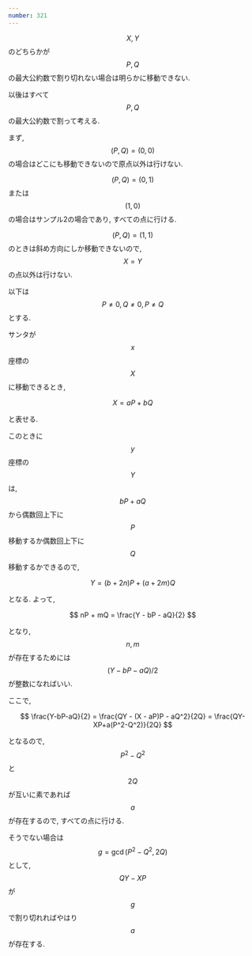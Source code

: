 ```yaml
---
number: 321
---
```

$$ X, Y $$ のどちらかが $$ P, Q $$ の最大公約数で割り切れない場合は明らかに移動できない.

以後はすべて $$ P, Q $$ の最大公約数で割って考える.

まず, $$ (P, Q) = (0, 0) $$ の場合はどこにも移動できないので原点以外は行けない.

$$ (P, Q) = (0, 1) $$ または $$ (1, 0) $$ の場合はサンプル2の場合であり, すべての点に行ける.

$$ (P, Q) = (1, 1) $$ のときは斜め方向にしか移動できないので, $$ X = Y $$ の点以外は行けない.

以下は $$ P \neq 0, Q \neq 0, P \neq Q $$ とする.

サンタが $$ x $$ 座標の $$ X $$ に移動できるとき,

$$
X = aP + bQ
$$

と表せる.

このときに $$ y $$ 座標の $$ Y $$ は, $$ bP + aQ $$ から偶数回上下に $$ P $$ 移動するか偶数回上下に $$ Q $$ 移動するかできるので,

$$
Y = (b+2n)P + (a+2m)Q
$$

となる. よって,

$$
nP + mQ = \frac{Y - bP - aQ}{2}
$$

となり, $$ n, m $$ が存在するためには $$ (Y - bP - aQ)/2 $$ が整数になればいい.

ここで,

$$
\frac{Y-bP-aQ}{2} = \frac{QY - (X - aP)P - aQ^2}{2Q} = \frac{QY-XP+a(P^2-Q^2)}{2Q}
$$

となるので, $$ P^2 - Q^2 $$ と $$ 2Q $$ が互いに素であれば $$ a $$ が存在するので, すべての点に行ける.

そうでない場合は $$ g = \gcd(P^2 - Q^2, 2Q) $$ として, $$ QY-XP $$ が $$ g $$ で割り切れればやはり $$ a $$ が存在する.
